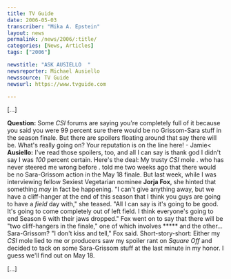 ```yaml
---
title: TV Guide
date: 2006-05-03
transcriber: "Mika A. Epstein"
layout: news
permalink: /news/2006/:title/
categories: [News, Articles]
tags: ["2006"]

newstitle: "ASK AUSIELLO  "
newsreporter: Michael Ausiello
newssource: TV Guide
newsurl: https://www.tvguide.com

---
```


[...]

**Question:** Some *CSI* forums are saying you're completely full of it because you said you were 99 percent sure there would be no Grissom-Sara stuff in the season finale. But there are spoilers floating around that say there will be. What's really going on? Your reputation is on the line here! - Jamie< **Ausiello:** I've read those spoilers, too, and all I can say is thank god I didn't say I was *100* percent certain. Here's the deal: My trusty *CSI* mole . who has never steered me wrong before . told me two weeks ago that there would be no Sara-Grissom action in the May 18 finale. But last week, while I was interviewing fellow Sexiest Vegetarian nominee **Jorja Fox**, she hinted that something *may* in fact be happening. "I can't give anything away, but we have a cliff-hanger at the end of this season that I think you guys are going to have a *field* day with," she teased. "All I can say is it's going to be good. It's going to come completely out of left field. I think everyone's going to end Season 6 with their jaws dropped." Fox went on to say that there will be "two cliff-hangers in the finale," one of which involves \***** and the other... Sara-Grissom? "I don't kiss and tell," Fox said. Short-story-short: Either my *CSI* mole lied to me or producers saw my spoiler rant on *Square Off* and decided to tack on some Sara-Grissom stuff at the last minute in my honor. I guess we'll find out on May 18.

[...]
